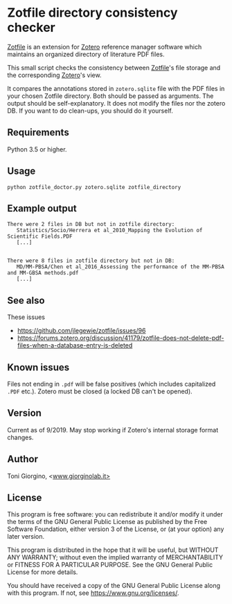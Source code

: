 Zotfile directory consistency checker
==============================

[Zotfile](http://zotfile.com) is an extension for
[Zotero](https://www.zotero.org) reference manager software which
maintains an organized directory of literature PDF files.

This small script checks the consistency between
[Zotfile](http://zotfile.com)'s file storage and the corresponding
[Zotero](https://www.zotero.org)'s view.

It compares the annotations stored in `zotero.sqlite` file with the
PDF files in your chosen Zotfile directory. Both should be passed as
arguments. The output should be self-explanatory.  It does not modify
the files nor the zotero DB. If you want to do clean-ups, you should
do it yourself.



Requirements
------------

Python 3.5 or higher.


Usage
-----

    python zotfile_doctor.py zotero.sqlite zotfile_directory
   

Example output
--------------

```
There were 2 files in DB but not in zotfile directory:
   Statistics/Socio/Herrera et al_2010_Mapping the Evolution of Scientific Fields.PDF
   [...]


There were 8 files in zotfile directory but not in DB:
   MD/MM-PBSA/Chen et al_2016_Assessing the performance of the MM-PBSA and MM-GBSA methods.pdf
   [...]

```


See also
--------

These issues

 * https://github.com/jlegewie/zotfile/issues/96
 * https://forums.zotero.org/discussion/41179/zotfile-does-not-delete-pdf-files-when-a-database-entry-is-deleted


Known issues
------------

Files not ending in `.pdf` will be false positives (which includes capitalized `.PDF` etc.). 
Zotero must be closed (a locked DB can't be opened).


Version
-------

Current as of 9/2019. May stop working if Zotero's internal storage
format changes.


Author
------

Toni Giorgino, <www.giorginolab.it>


License
-------

This program is free software: you can redistribute it and/or modify
it under the terms of the GNU General Public License as published by
the Free Software Foundation, either version 3 of the License, or
(at your option) any later version.

This program is distributed in the hope that it will be useful,
but WITHOUT ANY WARRANTY; without even the implied warranty of
MERCHANTABILITY or FITNESS FOR A PARTICULAR PURPOSE.  See the
GNU General Public License for more details.

You should have received a copy of the GNU General Public License
along with this program.  If not, see <https://www.gnu.org/licenses/>.

